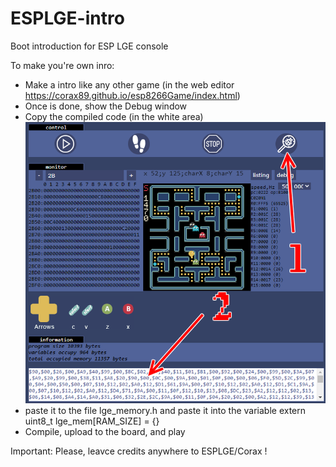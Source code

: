 # ESPLGE-intro
Boot introduction for ESP LGE console

To make you're own inro:
- Make a intro like any other game (in the web editor https://corax89.github.io/esp8266Game/index.html)
- Once is done, show the Debug window
- Copy the compiled code (in the white area)
![screenshot](https://github.com/Loopingstar/ESPLGE-intro/blob/master/9287791583865382100.png)
- paste it to the file lge_memory.h and paste it into the variable extern uint8_t lge_mem[RAM_SIZE] = {}
- Compile, upload to the board, and play

Important: Please, leavce credits anywhere to ESPLGE/Corax !
